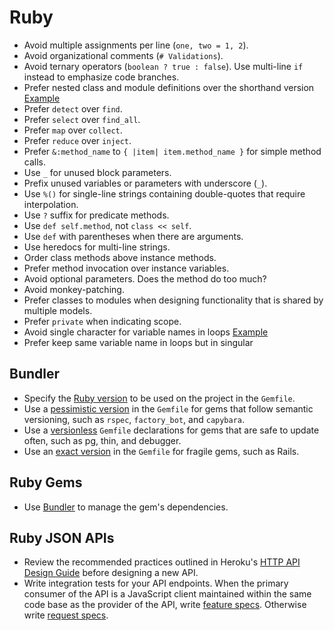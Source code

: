 # Ruby

- Avoid multiple assignments per line (`one, two = 1, 2`).
- Avoid organizational comments (`# Validations`).
- Avoid ternary operators (`boolean ? true : false`). Use multi-line `if`
  instead to emphasize code branches.
- Prefer nested class and module definitions over the shorthand version
  [Example](/ruby/sample.rb#L1)
- Prefer `detect` over `find`.
- Prefer `select` over `find_all`.
- Prefer `map` over `collect`.
- Prefer `reduce` over `inject`.
- Prefer `&:method_name` to `{ |item| item.method_name }` for simple method
  calls.
- Use `_` for unused block parameters.
- Prefix unused variables or parameters with underscore (`_`).
- Use `%()` for single-line strings containing double-quotes that require
  interpolation.
- Use `?` suffix for predicate methods.
- Use `def self.method`, not `class << self`.
- Use `def` with parentheses when there are arguments.
- Use heredocs for multi-line strings.
- Order class methods above instance methods.
- Prefer method invocation over instance variables.
- Avoid optional parameters. Does the method do too much?
- Avoid monkey-patching.
- Prefer classes to modules when designing functionality that is shared by
  multiple models.
- Prefer `private` when indicating scope.
- Avoid single character for variable names in loops [Example](/ruby/sample.rb#L6)
- Prefer keep same variable name in loops but in singular

## Bundler

- Specify the [Ruby version] to be used on the project in the `Gemfile`.
- Use a [pessimistic version] in the `Gemfile` for gems that follow semantic
  versioning, such as `rspec`, `factory_bot`, and `capybara`.
- Use a [versionless] `Gemfile` declarations for gems that are safe to update
  often, such as pg, thin, and debugger.
- Use an [exact version] in the `Gemfile` for fragile gems, such as Rails.

[ruby version]: http://bundler.io/v1.3/gemfile_ruby.html
[exact version]: http://robots.thoughtbot.com/post/35717411108/a-healthy-bundle
[pessimistic version]: http://robots.thoughtbot.com/post/35717411108/a-healthy-bundle
[versionless]: http://robots.thoughtbot.com/post/35717411108/a-healthy-bundle

## Ruby Gems

- Use [Bundler] to manage the gem's dependencies.

[bundler]: http://bundler.io

## Ruby JSON APIs

- Review the recommended practices outlined in Heroku's [HTTP API Design Guide]
  before designing a new API.
- Write integration tests for your API endpoints. When the primary consumer of
  the API is a JavaScript client maintained within the same code base as the
  provider of the API, write [feature specs]. Otherwise write [request specs].

[http api design guide]: https://github.com/interagent/http-api-design
[feature specs]: https://www.relishapp.com/rspec/rspec-rails/docs/feature-specs/feature-spec
[request specs]: https://www.relishapp.com/rspec/rspec-rails/docs/request-specs/request-spec
